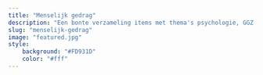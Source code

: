 ```yaml
---
title: "Menselijk gedrag"
description: "Een bonte verzameling items met thema's psychologie, GGZ, communicatie en allerlei menselijk gedrag. Lastig om een goeie paraplu-term voor te verzinnen, maar hetgeen alles bindt: 'Menselijk gedrag'"
slug: "menselijk-gedrag"
image: "featured.jpg"
style:
    background: "#FD931D"
    color: "#fff"
---
```


